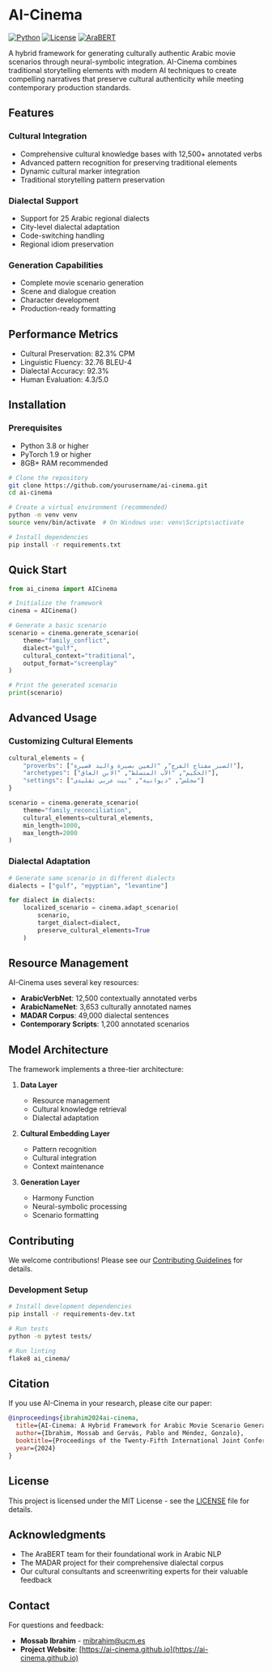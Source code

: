 # AI-Cinema

[![Python](https://img.shields.io/badge/Python-3.8%2B-blue.svg)](https://www.python.org/downloads/)
[![License](https://img.shields.io/badge/License-MIT-green.svg)](https://opensource.org/licenses/MIT)
[![AraBERT](https://img.shields.io/badge/AraBERT-base-red.svg)](https://github.com/aub-mind/arabert)

A hybrid framework for generating culturally authentic Arabic movie scenarios through neural-symbolic integration. AI-Cinema combines traditional storytelling elements with modern AI techniques to create compelling narratives that preserve cultural authenticity while meeting contemporary production standards.

## Features

### Cultural Integration
- Comprehensive cultural knowledge bases with 12,500+ annotated verbs
- Advanced pattern recognition for preserving traditional elements
- Dynamic cultural marker integration
- Traditional storytelling pattern preservation

### Dialectal Support
- Support for 25 Arabic regional dialects
- City-level dialectal adaptation
- Code-switching handling
- Regional idiom preservation

### Generation Capabilities
- Complete movie scenario generation
- Scene and dialogue creation
- Character development
- Production-ready formatting

## Performance Metrics

- Cultural Preservation: 82.3% CPM
- Linguistic Fluency: 32.76 BLEU-4
- Dialectal Accuracy: 92.3%
- Human Evaluation: 4.3/5.0

## Installation

### Prerequisites
- Python 3.8 or higher
- PyTorch 1.9 or higher
- 8GB+ RAM recommended

```bash
# Clone the repository
git clone https://github.com/yourusername/ai-cinema.git
cd ai-cinema

# Create a virtual environment (recommended)
python -m venv venv
source venv/bin/activate  # On Windows use: venv\Scripts\activate

# Install dependencies
pip install -r requirements.txt
```

## Quick Start

```python
from ai_cinema import AICinema

# Initialize the framework
cinema = AICinema()

# Generate a basic scenario
scenario = cinema.generate_scenario(
    theme="family_conflict",
    dialect="gulf",
    cultural_context="traditional",
    output_format="screenplay"
)

# Print the generated scenario
print(scenario)
```

## Advanced Usage

### Customizing Cultural Elements

```python
cultural_elements = {
    "proverbs": ["الصبر مفتاح الفرج", "العين بصيرة واليد قصيرة"],
    "archetypes": ["الحكيم", "الأب المتسلط", "الابن العاق"],
    "settings": ["مجلس", "ديوانية", "بيت عربي تقليدي"]
}

scenario = cinema.generate_scenario(
    theme="family_reconciliation",
    cultural_elements=cultural_elements,
    min_length=1000,
    max_length=2000
)
```

### Dialectal Adaptation

```python
# Generate same scenario in different dialects
dialects = ["gulf", "egyptian", "levantine"]

for dialect in dialects:
    localized_scenario = cinema.adapt_scenario(
        scenario,
        target_dialect=dialect,
        preserve_cultural_elements=True
    )
```

## Resource Management

AI-Cinema uses several key resources:

- **ArabicVerbNet**: 12,500 contextually annotated verbs
- **ArabicNameNet**: 3,653 culturally annotated names
- **MADAR Corpus**: 49,000 dialectal sentences
- **Contemporary Scripts**: 1,200 annotated scenarios

## Model Architecture

The framework implements a three-tier architecture:

1. **Data Layer**
   - Resource management
   - Cultural knowledge retrieval
   - Dialectal adaptation

2. **Cultural Embedding Layer**
   - Pattern recognition
   - Cultural integration
   - Context maintenance

3. **Generation Layer**
   - Harmony Function
   - Neural-symbolic processing
   - Scenario formatting

## Contributing

We welcome contributions! Please see our [Contributing Guidelines](CONTRIBUTING.md) for details.

### Development Setup

```bash
# Install development dependencies
pip install -r requirements-dev.txt

# Run tests
python -m pytest tests/

# Run linting
flake8 ai_cinema/
```

## Citation

If you use AI-Cinema in your research, please cite our paper:

```bibtex
@inproceedings{ibrahim2024ai-cinema,
  title={AI-Cinema: A Hybrid Framework for Arabic Movie Scenario Generation with Traditional Storytelling and Cultural Dialogues},
  author={Ibrahim, Mossab and Gervás, Pablo and Méndez, Gonzalo},
  booktitle={Proceedings of the Twenty-Fifth International Joint Conference on Artificial Intelligence (IJCAI-25)},
  year={2024}
}
```

## License

This project is licensed under the MIT License - see the [LICENSE](LICENSE) file for details.

## Acknowledgments

- The AraBERT team for their foundational work in Arabic NLP
- The MADAR project for their comprehensive dialectal corpus
- Our cultural consultants and screenwriting experts for their valuable feedback

## Contact

For questions and feedback:
- **Mossab Ibrahim** - [mibrahim@ucm.es](mailto:mibrahim@ucm.es)
- **Project Website**: [https://ai-cinema.github.io](https://ai-cinema.github.io)
